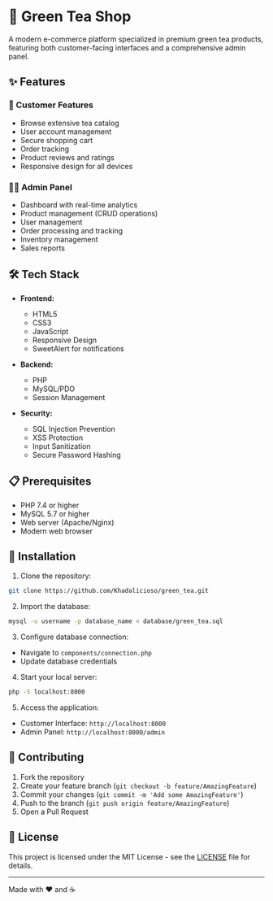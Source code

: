 # 🍵 Green Tea Shop

A modern e-commerce platform specialized in premium green tea products, featuring both customer-facing interfaces and a comprehensive admin panel.

## ✨ Features

### 👥 Customer Features

- Browse extensive tea catalog
- User account management
- Secure shopping cart
- Order tracking
- Product reviews and ratings
- Responsive design for all devices

### 👨‍💼 Admin Panel

- Dashboard with real-time analytics
- Product management (CRUD operations)
- User management
- Order processing and tracking
- Inventory management
- Sales reports

## 🛠️ Tech Stack

- **Frontend:**

  - HTML5
  - CSS3
  - JavaScript
  - Responsive Design
  - SweetAlert for notifications

- **Backend:**

  - PHP
  - MySQL/PDO
  - Session Management

- **Security:**
  - SQL Injection Prevention
  - XSS Protection
  - Input Sanitization
  - Secure Password Hashing

## 📋 Prerequisites

- PHP 7.4 or higher
- MySQL 5.7 or higher
- Web server (Apache/Nginx)
- Modern web browser

## 🚀 Installation

1. Clone the repository:

```bash
git clone https://github.com/Khadalicioso/green_tea.git
```

2. Import the database:

```bash
mysql -u username -p database_name < database/green_tea.sql
```

3. Configure database connection:

- Navigate to `components/connection.php`
- Update database credentials

4. Start your local server:

```bash
php -S localhost:8000
```

5. Access the application:

- Customer Interface: `http://localhost:8000`
- Admin Panel: `http://localhost:8000/admin`

## 🤝 Contributing

1. Fork the repository
2. Create your feature branch (`git checkout -b feature/AmazingFeature`)
3. Commit your changes (`git commit -m 'Add some AmazingFeature'`)
4. Push to the branch (`git push origin feature/AmazingFeature`)
5. Open a Pull Request

## 📄 License

This project is licensed under the MIT License - see the [LICENSE](LICENSE) file for details.

---

Made with ❤️ and ☕
